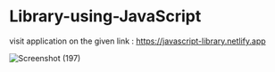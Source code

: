 # Library-using-JavaScript
visit application on the given link : https://javascript-library.netlify.app

![Screenshot (197)](https://user-images.githubusercontent.com/63577860/137636151-909f2e0a-bf1f-4ede-970e-6b3135eb21e7.png)
